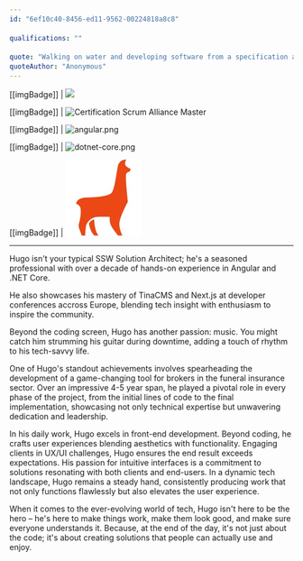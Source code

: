 ```yaml
---
id: "6ef10c40-8456-ed11-9562-00224818a8c8"

qualifications: ""

quote: "Walking on water and developing software from a specification are easy if both are frozen."
quoteAuthor: "Anonymous"
---
```


[[imgBadge]]
| ![](../badges/Certification-microsoft-azure-fundamentals.png)

[[imgBadge]]
| ![Certification Scrum Alliance Master](../badges/Certification-scrumalliance-master.png)

[[imgBadge]]
| ![angular.png](../badges/Developer-angular.png)

[[imgBadge]]
| ![dotnet-core.png](../badges/Developer-dotnet-core.png)

[[imgBadge]]
| ![dotnet-core.png](../badges/Developer-TinaCMS.png)

---

Hugo isn't your typical SSW Solution Architect; he's a seasoned professional with over a decade of hands-on experience in Angular and .NET Core.

He also showcases his mastery of TinaCMS and Next.js at developer conferences accross Europe, blending tech insight with enthusiasm to inspire the community.

Beyond the coding screen, Hugo has another passion: music. You might catch him strumming his guitar during downtime, adding a touch of rhythm to his tech-savvy life.

One of Hugo's standout achievements involves spearheading the development of a game-changing tool for brokers in the funeral insurance sector. Over an impressive 4-5 year span, he played a pivotal role in every phase of the project, from the initial lines of code to the final implementation, showcasing not only technical expertise but unwavering dedication and leadership.

In his daily work, Hugo excels in front-end development. Beyond coding, he crafts user experiences blending aesthetics with functionality. Engaging clients in UX/UI challenges, Hugo ensures the end result exceeds expectations. His passion for intuitive interfaces is a commitment to solutions resonating with both clients and end-users. In a dynamic tech landscape, Hugo remains a steady hand, consistently producing work that not only functions flawlessly but also elevates the user experience.

When it comes to the ever-evolving world of tech, Hugo isn't here to be the hero – he's here to make things work, make them look good, and make sure everyone understands it. Because, at the end of the day, it's not just about the code; it's about creating solutions that people can actually use and enjoy.
